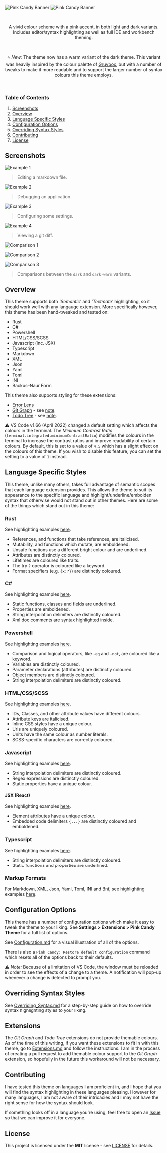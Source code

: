 ![Pink Candy Banner](./img/banner.png#gh-light-mode-only)
![Pink Candy Banner](./img/banner_dark.png#gh-dark-mode-only)

<br>
<p align="center">
A vivid colour scheme with a pink accent, in both light and dark variants. Includes editor/syntax highlighting as well as full IDE and workbench theming.
</p>
<br>
<p align="center">
⭐ <i>New:</i> The theme now has a warm variant of the dark theme. This variant was heavily inspired by the colour palette of <a href="https://github.com/morhetz/gruvbox">Gruvbox</a>, but with a number of tweaks to make it more readable and to support the larger number of syntax colours this theme employs.
</p>
<br>

### Table of Contents
1. [Screenshots](#screenshots)
2. [Overview](#overview)
3. [Language Specific Styles](#language-specific-styles)
4. [Configuration Options](#configuration-options)
5. [Overriding Syntax Styles](#overriding-syntax-styles)
6. [Contributing](#contributing)
7. [License](#license)

## Screenshots

![Example 1](./img/example_1.png)
> Editing a markdown file.

![Example 2](./img/example_2.png)
> Debugging an application.

![Example 3](./img/example_3.png)
> Configuring some settings.

![Example 4](./img/example_4.png)
> Viewing a git diff.

![Comparison 1](./img/comparison_1.png)

![Comparison 2](./img/comparison_2.png)

![Comparison 3](./img/comparison_3.png)
> Comparisons between the `dark` and `dark-warm` variants.

## Overview
This theme supports both *'Semantic'* and *'Textmate'* highlighting, so it should work well with any langauge extension. More specifically however, this theme has been hand-tweaked and tested on:
- Rust
- C#
- Powershell
- HTML/CSS/SCSS
- Javascript (inc. JSX)
- Typescript
- Markdown
- XML
- Json
- Yaml
- Toml
- INI
- Backus–Naur Form

This theme also supports styling for these extensions:
- [Error Lens](https://marketplace.visualstudio.com/items?itemName=usernamehw.errorlens)
- [Git Graph](https://marketplace.visualstudio.com/items?itemName=mhutchie.git-graph) - see [note](#Extensions).
- [Todo Tree](https://marketplace.visualstudio.com/items?itemName=Gruntfuggly.todo-tree) - see [note](#Extensions).

⚠ VS Code v1.66 (April 2022) changed a default setting which affects the colours in the terminal. The *Minimum Contrast Ratio* (`terminal.integrated.minimumContrastRatio`) modifies the colours in the terminal to increase the contrast ratios and improve readability of certain colours. By default, this is set to a value of `4.5` which has a slight effect on the colours of this theme. If you wish to disable this feature, you can set the setting to a value of `1` instead.

## Language Specific Styles
This theme, unlike many others, takes full advantage of semantic scopes that each language extension provides. This allows the theme to suit its appearance to the specific language and highlight/underline/embolden syntax that otherwise would not stand out in other themes. Here are some of the things which stand out in this theme:

### Rust
See highlighting examples [here](./Highlighting_Examples.md#rust).
- References, and functions that take references, are italicised.
- Mutability, and functions which mutate, are emboldened.
- Unsafe functions use a different bright colour and are underlined.
- Attributes are distinctly coloured.
- Lifetimes are coloured like traits.
- The try `?` operator is coloured like a keyword.
- Format specifiers (e.g. `{x:?}`) are distinctly coloured.

### C#
See highlighting examples [here](./Highlighting_Examples.md#c#).
- Static functions, classes and fields are underlined.
- Properties are emboldened.
- String interpolation delimiters are distinctly coloured.
- Xml doc comments are syntax highlighted inside.

### Powershell
See highlighting examples [here](./Highlighting_Examples.md#powershell).
- Comparison and logical operators, like `-eq` and `-not`, are coloured like a keyword.
- Variables are distinctly coloured.
- Parameter declarations (attributes) are distinctly coloured.
- Object members are distinctly coloured.
- String interpolation delimiters are distinctly coloured.

### HTML/CSS/SCSS
See highlighting examples [here](./Highlighting_Examples.md#html/css/scss).
- IDs, Classes, and other attribute values have different colours.
- Attribute keys are italicised.
- Inline CSS styles have a unique colour.
- Urls are uniquely coloured.
- Units have the same colour as number literals.
- SCSS-specific characters are correctly coloured.

### Javascript
See highlighting examples [here](./Highlighting_Examples.md#javascript).
- String interpolation delimiters are distinctly coloured.
- Regex expressions are distinctly coloured.
- Static properties have a unique colour.
#### JSX (React)
See highlighting examples [here](./Highlighting_Examples.md#jsx).
- Element attributes have a unique colour.
- Embedded code delimiters `{...}` are distinctly coloured and emboldened.

### Typescript
See highlighting examples [here](./Highlighting_Examples.md#typescript).
- String interpolation delimiters are distinctly coloured.
- Static functions and properties are underlined.

### Markup Formats
For Markdown, XML, Json, Yaml, Toml, INI and Bnf, see highlighting examples [here](./Highlighting_Examples.md#markup-formats).

## Configuration Options
This theme has a number of configuration options which make it easy to tweak the theme to your liking. See **Settings > Extensions > Pink Candy Theme** for a full list of options.

See [Configuration.md](./Configuration.md) for a visual illustration of all of the options.

There is also a `Pink Candy: Restore default configuration` command which resets all of the options back to their defaults.

⚠ *Note:* Because of a limitation of VS Code, the window must be reloaded in order to see the effects of a change to a theme. A notification will pop-up whenever a change is detected to prompt you.

## Overriding Syntax Styles
See [Overriding_Syntax.md](./Overriding_Syntax.md) for a step-by-step guide on how to override syntax highlighting styles to your liking.

## Extensions
The *Git Graph* and *Todo Tree* extensions do not provide themable colours. As of the time of this writing, if you want these extensions to fit in with this theme, go to [Extensions.md](./Extensions.md) and follow the instructions. I am in the process of creating a pull request to add themable colour support to the *Git Graph* extension, so hopefully in the future this workaround will not be necessary.

## Contributing
I have tested this theme on languages I am proficient in, and I hope that you will find the syntax highlighting in these languages pleasing. However for many languages, I am not aware of their intricacies and I may not have the right sense for how the syntax should look.

If something looks off in a language you're using, feel free to open an [Issue](https://github.com/KubaP/vscode-pink-candy/issues) so that we can improve it for everyone.

## License
This project is licensed under the **MIT** license - see [LICENSE](./LICENSE) for details.
